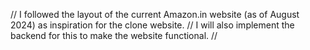 // I followed the layout of the current Amazon.in website (as of August 2024) as inspiration for the clone website.
// I will also implement the backend for this to make the website functional.
// 

